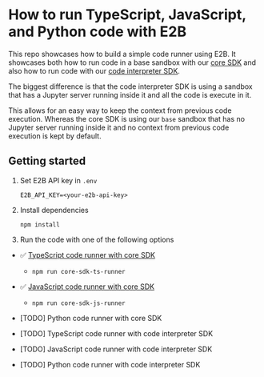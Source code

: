 # How to run TypeScript, JavaScript, and Python code with E2B

This repo showcases how to build a simple code runner using E2B.
It showcases both how to run code in a base sandbox with our [core SDK](https://e2b.dev/docs/sandbox/overview) and also how to run code with our [code interpreter SDK](https://e2b.dev/docs/code-interpreter/installation).

The biggest difference is that the code interpreter SDK is using a sandbox that has a Jupyter server running inside it and all the code is execute in it.

This allows for an easy way to keep the context from previous code execution.
Whereas the core SDK is using our `base` sandbox that has no Jupyter server running inside it and no context from previous code execution is kept by default.

## Getting started
1. Set E2B API key in `.env`
    ```
    E2B_API_KEY=<your-e2b-api-key>
    ```
2. Install dependencies
    ```
    npm install
    ```
3. Run the code with one of the following options
- ✅ [TypeScript code runner with core SDK](./core-sdk/core-sdk-ts-runner.mts)
  - `npm run core-sdk-ts-runner`
- ✅ [JavaScript code runner with core SDK](./core-sdk/core-sdk-js-runner.mts)
  - `npm run core-sdk-js-runner`
- [TODO] Python code runner with core SDK

- [TODO] TypeScript code runner with code interpreter SDK
- [TODO] JavaScript code runner with code interpreter SDK
- [TODO] Python code runner with code interpreter SDK